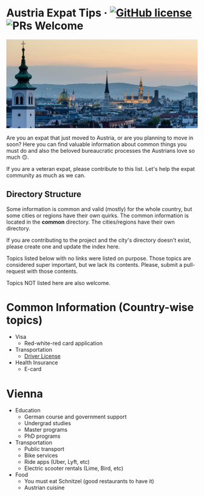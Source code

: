 # Austria Expat Tips &middot; [![GitHub license](https://img.shields.io/badge/license-MIT-blue.svg)](https://github.com/brunojppb/austria-expat-tips/blob/master/LICENSE) ![PRs Welcome](https://img.shields.io/badge/PRs-welcome-brightgreen.svg)

![Vienna View](./img/vienna-view.jpg)

Are you an expat that just moved to Austria, or are you planning to move in soon? Here you can find valuable information about common things you must do and also the beloved bureaucratic processes the Austrians love so much 🙃.  

If you are a veteran expat, please contribute to this list. Let's help the expat community as much as we can.  

## Directory Structure

Some information is common and valid (mostly) for the whole country, but some cities or regions have their own quirks. The common information is located in the **common** directory. The cities/regions have their own directory.  

If you are contributing to the project and the city's directory doesn't exist, please create one and update the index here.  

Topics listed below with no links were listed on purpose. Those topics are considered super important, but we lack its contents. Please, submit a pull-request with those contents.  
  
Topics NOT listed here are also welcome.

# Common Information (Country-wise topics)
* Visa
  - Red-white-red card application
* Transportation
  - [Driver License](./common/driver-license.md)
* Health Insurance
  - E-card

# Vienna
* Education
  - German course and government support
  - Undergrad studies
  - Master programs
  - PhD programs
* Transportation
  - Public transport
  - Bike services
  - Ride apps (Uber, Lyft, etc)
  - Electric scooter rentals (Lime, Bird, etc)
* Food
  - You must eat Schnitzel (good restaurants to have it)
  - Austrian cuisine

